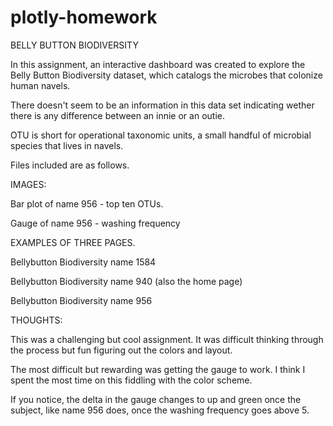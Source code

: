 # plotly-homework

BELLY BUTTON BIODIVERSITY


In this assignment, an interactive dashboard was created to explore the Belly Button Biodiversity dataset, which catalogs the microbes that colonize human navels.  

There doesn't seem to be an information in this data set indicating wether there is any difference between an innie or an outie.

OTU is short for operational taxonomic units, a  small handful of microbial species that lives in navels.


Files included are as follows.

IMAGES:

Bar plot of name 956 - top ten OTUs.

Gauge of name 956 - washing frequency

EXAMPLES OF THREE PAGES.

Bellybutton Biodiversity name 1584

Bellybutton Biodiversity name 940 (also the home page)

Bellybutton Biodiversity name 956

THOUGHTS:

This was a challenging but cool assignment.  It was difficult thinking through the process but fun figuring out the colors and layout.

The most difficult but rewarding was getting the gauge to work.  I think I spent the most time on this fiddling with the color scheme.

If you notice, the delta in the gauge changes to up and green once the subject, like name 956 does, once the washing frequency goes above 5.


